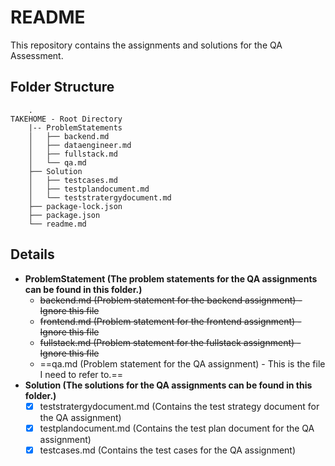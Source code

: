 # README

This repository contains the assignments and solutions for the QA Assessment.

## Folder Structure

        .
    TAKEHOME - Root Directory
        |-- ProblemStatements
        │   ├── backend.md 
        │   ├── dataengineer.md
        │   ├── fullstack.md
        │   └── qa.md 
        ├── Solution
        │   ├── testcases.md
        │   ├── testplandocument.md
        │   └── teststratergydocument.md
        ├── package-lock.json
        ├── package.json
        └── readme.md

## Details

- **ProblemStatement  (The problem statements for the QA assignments can be found in this folder.)**
  - ~~backend.md (Problem statement for the backend assignment) - Ignore this file~~
  - ~~frontend.md (Problem statement for the frontend assignment) - Ignore this file~~
  - ~~fullstack.md (Problem statement for the fullstack assignment) - Ignore this file~~
  - ==qa.md (Problem statement for the QA assignment) - This is the file I need to refer to.==
- **Solution (The solutions for the QA assignments can be found in this folder.)**
  - [x] teststratergydocument.md (Contains the test strategy document for the QA assignment)
  - [x] testplandocument.md (Contains the test plan document for the QA assignment)
  - [x] testcases.md (Contains the test cases for the QA assignment)
